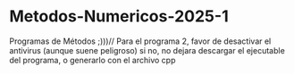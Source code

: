 # Metodos-Numericos-2025-1
Programas de Métodos ;)))//
Para el programa 2, favor de desactivar el antivirus (aunque suene peligroso) si no, no dejara descargar el ejecutable del programa, o generarlo con el archivo cpp
